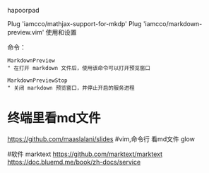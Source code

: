 hapoorpad


Plug 'iamcco/mathjax-support-for-mkdp'
Plug 'iamcco/markdown-preview.vim'
使用和设置

命令：

    MarkdownPreview
    " 在打开 markdown 文件后，使用该命令可以打开预览窗口

    MarkdownPreviewStop
    " 关闭 markdown 预览窗口，并停止开启的服务进程




# 终端里看md文件
https://github.com/maaslalani/slides
#vim,命令行 看md文件
glow

#软件 marktext
https://github.com/marktext/marktext
https://doc.bluemd.me/book/zh-docs/service
